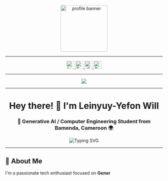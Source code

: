 <div align="center">
  <img height="150" src="https://i.ibb.co/YT3BYBLP/IMG-20231020-WA0068.jpg" alt="profile banner" />
</div>

---

<div align="center">
  <a href="https://www.linkedin.com/in/leinyuy-yefon-verdze-4270962a5/" target="_blank">
    <img src="https://img.shields.io/static/v1?message=LinkedIn&logo=linkedin&label=&color=0077B5&logoColor=white&style=for-the-badge" height="25" alt="LinkedIn" />
  </a>
  <a href="https://x.com/Will_Verdze" target="_blank">
    <img src="https://img.shields.io/static/v1?message=Twitter&logo=twitter&label=&color=1DA1F2&logoColor=white&style=for-the-badge" height="25" alt="Twitter" />
  </a>
  <a href="mailto:verdzeleinyuyyefon@gmail.com" target="_blank">
    <img src="https://img.shields.io/static/v1?message=Gmail&logo=gmail&label=&color=D14836&logoColor=white&style=for-the-badge" height="25" alt="Gmail" />
  </a>
  <a href="https://your-portfolio-link.com" target="_blank">
    <img src="https://img.shields.io/static/v1?message=Portfolio&logo=web&label=&color=FF6B6B&logoColor=white&style=for-the-badge" height="25" alt="Portfolio" />
  </a>
</div>

---

<div align="center">
  <img src="https://visitor-badge.laobi.icu/badge?page_id=WillVerdze.WillVerdze" />
</div>

---

<h1 align="center">Hey there! 👋 I'm Leinyuy-Yefon Will</h1>

<h3 align="center">🚀 Generative AI / Computer Engineering Student from Bamenda, Cameroon 🌍</h3>

<div align="center">
  <img src="https://readme-typing-svg.herokuapp.com?font=Fira+Code&size=22&duration=3000&pause=1000&color=36BCF7&center=true&vCenter=true&width=600&lines=Welcome+to+my+GitHub+profile!;Generative+AI+enthusiast;Always+learning+new+technologies;Let's+build+something+amazing!" alt="Typing SVG" />
</div>

---

## 🎯 About Me

I'm a passionate tech enthusiast focused on **Gener**
